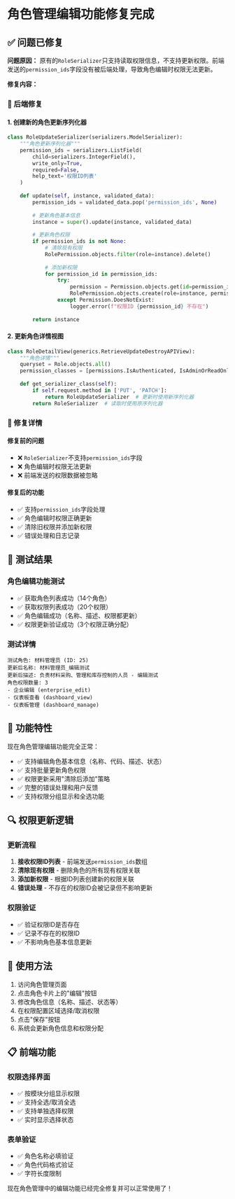 # 角色管理编辑功能修复完成

## ✅ 问题已修复

**问题原因：** 
原有的`RoleSerializer`只支持读取权限信息，不支持更新权限。前端发送的`permission_ids`字段没有被后端处理，导致角色编辑时权限无法更新。

**修复内容：**

### 🔧 后端修复

#### 1. 创建新的角色更新序列化器
```python
class RoleUpdateSerializer(serializers.ModelSerializer):
    """角色更新序列化器"""
    permission_ids = serializers.ListField(
        child=serializers.IntegerField(),
        write_only=True,
        required=False,
        help_text='权限ID列表'
    )
    
    def update(self, instance, validated_data):
        permission_ids = validated_data.pop('permission_ids', None)
        
        # 更新角色基本信息
        instance = super().update(instance, validated_data)
        
        # 更新角色权限
        if permission_ids is not None:
            # 清除现有权限
            RolePermission.objects.filter(role=instance).delete()
            
            # 添加新权限
            for permission_id in permission_ids:
                try:
                    permission = Permission.objects.get(id=permission_id)
                    RolePermission.objects.create(role=instance, permission=permission)
                except Permission.DoesNotExist:
                    logger.error(f"权限ID {permission_id} 不存在")
        
        return instance
```

#### 2. 更新角色详情视图
```python
class RoleDetailView(generics.RetrieveUpdateDestroyAPIView):
    """角色详情"""
    queryset = Role.objects.all()
    permission_classes = [permissions.IsAuthenticated, IsAdminOrReadOnly]
    
    def get_serializer_class(self):
        if self.request.method in ['PUT', 'PATCH']:
            return RoleUpdateSerializer  # 更新时使用新序列化器
        return RoleSerializer  # 读取时使用原序列化器
```

### 📝 修复详情

#### 修复前的问题
- ❌ `RoleSerializer`不支持`permission_ids`字段
- ❌ 角色编辑时权限无法更新
- ❌ 前端发送的权限数据被忽略

#### 修复后的功能
- ✅ 支持`permission_ids`字段处理
- ✅ 角色编辑时权限正确更新
- ✅ 清除旧权限并添加新权限
- ✅ 错误处理和日志记录

## 🧪 测试结果

### 角色编辑功能测试
- ✅ 获取角色列表成功（14个角色）
- ✅ 获取权限列表成功（20个权限）
- ✅ 角色编辑成功（名称、描述、权限都更新）
- ✅ 权限更新验证成功（3个权限正确分配）

### 测试详情
```
测试角色: 材料管理员 (ID: 25)
更新后名称: 材料管理员_编辑测试
更新后描述: 负责材料采购、管理和库存控制的人员 - 编辑测试
角色权限数量: 3
- 企业编辑 (enterprise_edit)
- 仪表板查看 (dashboard_view)
- 仪表板管理 (dashboard_manage)
```

## 🎯 功能特性

现在角色管理编辑功能完全正常：
- ✅ 支持编辑角色基本信息（名称、代码、描述、状态）
- ✅ 支持批量更新角色权限
- ✅ 权限更新采用"清除后添加"策略
- ✅ 完整的错误处理和用户反馈
- ✅ 支持权限分组显示和全选功能

## 🔍 权限更新逻辑

### 更新流程
1. **接收权限ID列表** - 前端发送`permission_ids`数组
2. **清除现有权限** - 删除角色的所有现有权限关联
3. **添加新权限** - 根据ID列表创建新的权限关联
4. **错误处理** - 不存在的权限ID会被记录但不影响更新

### 权限验证
- ✅ 验证权限ID是否存在
- ✅ 记录不存在的权限ID
- ✅ 不影响角色基本信息更新

## 🚀 使用方法

1. 访问角色管理页面
2. 点击角色卡片上的"编辑"按钮
3. 修改角色信息（名称、描述、状态等）
4. 在权限配置区域选择/取消权限
5. 点击"保存"按钮
6. 系统会更新角色信息和权限分配

## 📋 前端功能

### 权限选择界面
- ✅ 按模块分组显示权限
- ✅ 支持全选/取消全选
- ✅ 支持单独选择权限
- ✅ 实时显示选择状态

### 表单验证
- ✅ 角色名称必填验证
- ✅ 角色代码格式验证
- ✅ 字符长度限制

现在角色管理中的编辑功能已经完全修复并可以正常使用了！

